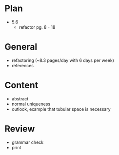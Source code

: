 # Plan
- 5.6
    - refactor pg. 8 - 18

# General
- refactoring (~8.3 pages/day with 6 days per week)
- references

# Content
- abstract
- normal uniqueness
- outlook, example that tubular space is necessary

# Review
- grammar check
- print